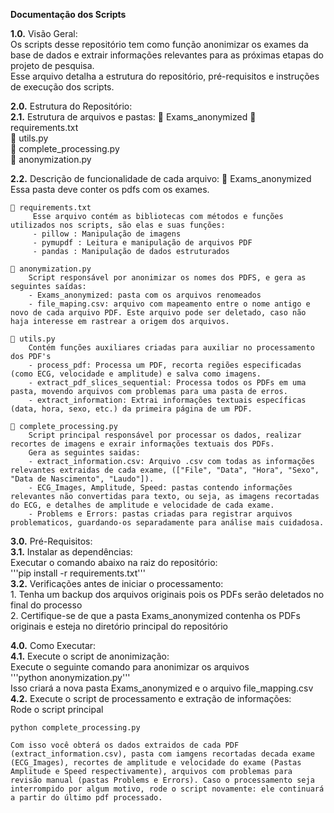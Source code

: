 __Documentação dos Scripts__

**1.0.** Visão Geral:  
    Os scripts desse repositório tem como função anonimizar os exames da base de dados e extrair informações relevantes para as próximas etapas do projeto de pesquisa.  
Esse arquivo detalha a estrutura do repositório, pré-requisitos e instruções de execução dos scripts.  

**2.0.** Estrutura do Repositório:   
  **2.1.** Estrutura de arquivos e pastas: 
    📁 Exams_anonymized 
    📁 requirements.txt    
    📁 utils.py  
    📁 complete_processing.py  
    📁 anonymization.py  

  **2.2.** Descrição de funcionalidade de cada arquivo: 
    📁 Exams_anonymized  
         Essa pasta deve conter os pdfs com os exames.

    📁 requirements.txt  
         Esse arquivo contém as bibliotecas com métodos e funções utilizados nos scripts, são elas e suas funções:  
         - pillow : Manipulação de imagens  
         - pymupdf : Leitura e manipulação de arquivos PDF  
         - pandas : Manipulação de dados estruturados  

    📁 anonymization.py  
        Script responsável por anonimizar os nomes dos PDFS, e gera as seguintes saídas:  
        - Exams_anonymized: pasta com os arquivos renomeados  
        - file_maping.csv: arquivo com mapeamento entre o nome antigo e novo de cada arquivo PDF. Este arquivo pode ser deletado, caso não haja interesse em rastrear a origem dos arquivos.

    📁 utils.py  
        Contém funções auxiliares criadas para auxiliar no processamento dos PDF's  
        - process_pdf: Processa um PDF, recorta regiões especificadas (como ECG, velocidade e amplitude) e salva como imagens.  
        - extract_pdf_slices_sequential: Processa todos os PDFs em uma pasta, movendo arquivos com problemas para uma pasta de erros.  
        - extract_information: Extrai informações textuais específicas (data, hora, sexo, etc.) da primeira página de um PDF.  

    📁 complete_processing.py  
        Script principal responsável por processar os dados, realizar recortes de imagens e exrair informações textuais dos PDFs.  
        Gera as seguintes saidas:  
        - extract_information.csv: Arquivo .csv com todas as informações relevantes extraidas de cada exame, (["File", "Data", "Hora", "Sexo", "Data de Nascimento", "Laudo"]).
        - ECG_Images, Amplitude, Speed: pastas contendo informações relevantes não convertidas para texto, ou seja, as imagens recortadas do ECG, e detalhes de amplitude e velocidade de cada exame. 
        - Problems e Errors: pastas criadas para registrar arquivos problematicos, guardando-os separadamente para análise mais cuidadosa.  

**3.0.** Pré-Requisitos:  
  **3.1.** Instalar as dependências:  
    Executar o comando abaixo na raiz do repositório:  
    '''pip install -r requirements.txt'''  
  **3.2.** Verificações antes de iniciar o processamento:  
    1. Tenha um backup dos arquivos originais pois os PDFs serão deletados no final do processo  
    2. Certifique-se de que a pasta Exams_anonymized contenha os PDFs originais e esteja no diretório principal do repositório  

**4.0.** Como Executar:  
  **4.1.** Execute o script de anonimização:  
    Execute o seguinte comando para anonimizar os arquivos  
    '''python anonymization.py'''  
    Isso criará a nova pasta Exams_anonymized e o arquivo file_mapping.csv  
  **4.2.** Execute o script de processamento e extração de informações:  
    Rode o script principal  
    
    python complete_processing.py   
    
    Com isso você obterá os dados extraidos de cada PDF (extract_information.csv), pasta com iamgens recortadas decada exame (ECG_Images), recortes de amplitude e velocidade do exame (Pastas Amplitude e Speed respectivamente), arquivos com problemas para revisão manual (pastas Problems e Errors). Caso o processamento seja interrompido por algum motivo, rode o script novamente: ele continuará a partir do último pdf processado.


  





            
